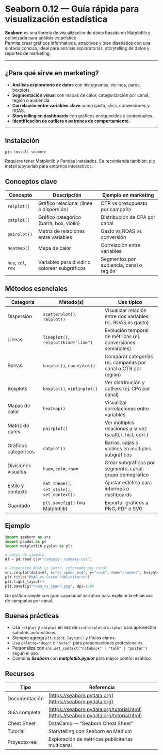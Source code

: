 # Seaborn 0.12 — Guía rápida para visualización estadística

**Seaborn** es una librería de visualización de datos basada en Matplotlib y optimizada para análisis estadístico.  
Permite crear gráficos informativos, atractivos y bien diseñados con una sintaxis concisa, ideal para análisis exploratorios, storytelling de datos y reportes de marketing.

---

## ¿Para qué sirve en marketing?

* **Análisis exploratorio de datos** con histogramas, violines, pares, boxplots.  
* **Segmentación visual** con mapas de calor, categorización por canal, región o audiencia.  
* **Correlación entre variables clave** como gasto, clics, conversiones y ROAS.  
* **Storytelling en dashboards** con gráficos enriquecidos y contextuales.  
* **Identificación de outliers o patrones de comportamiento**.

---

## Instalación

```bash
pip install seaborn
```

Requiere tener Matplotlib y Pandas instalados.
Se recomienda también: pip install jupyterlab para entornos interactivos.

## Conceptos clave

| Concepto        | Descripción                                 | Ejemplo en marketing                              |
| --------------- | ------------------------------------------- | ------------------------------------------------- |
| `relplot()`     | Gráfico relacional (línea o dispersión)     | CTR vs presupuesto por campaña                    |
| `catplot()`     | Gráfico categórico (barra, box, violín)     | Distribución de CPA por canal                     |
| `pairplot()`    | Matriz de relaciones entre variables        | Gasto vs ROAS vs conversión                       |
| `heatmap()`     | Mapa de calor                               | Correlación entre variables                       |
| `hue`, `col`, `row` | Variables para dividir o colorear subgráficos | Segmentos por audiencia, canal o región     |

## Métodos esenciales 

| Categoría         | Método(s)                            | Uso típico                                                   |
| ----------------- | ------------------------------------ | ------------------------------------------------------------ |
| Dispersión        | `scatterplot()`, `relplot()`         | Visualizar relación entre dos variables (ej. ROAS vs gasto)  |
| Líneas            | `lineplot()`, `relplot(kind="line")` | Evolución temporal de métricas (ej. conversiones semanales)  |
| Barras            | `barplot()`, `countplot()`           | Comparar categorías (ej. campañas por canal o CTR por región)|
| Boxplots          | `boxplot()`, `violinplot()`          | Ver distribución y outliers (ej. CPA por canal)              |
| Mapas de calor    | `heatmap()`                          | Visualizar correlaciones entre variables                     |
| Matriz de pares   | `pairplot()`                         | Ver múltiples relaciones a la vez (scatter, hist, corr.)     |
| Gráficos categóricos | `catplot()`                      | Barras, cajas o violines en múltiples subgráficos            |
| Divisiones visuales | `hue=`, `col=`, `row=`             | Crear subgráficos por segmento, canal, grupo demográfico     |
| Estilo y contexto | `set_theme()`, `set_style()`, `set_context()` | Ajustar estética para informes o dashboards           |
| Guardado          | `plt.savefig()` (via Matplotlib)     | Exportar gráficos a PNG, PDF o SVG                          |

## Ejemplo 

```python
import seaborn as sns
import pandas as pd
import matplotlib.pyplot as plt

# Datos de ejemplo
df = pd.read_csv("campaign_summary.csv")

# Dispersión ROAS vs Gasto, coloreado por canal
sns.relplot(data=df, x="ad_spend_usd", y="roas", hue="channel", height=6)
plt.title("ROAS vs Gasto Publicitario")
plt.tight_layout()
plt.savefig("roas_vs_spend.png", dpi=150)
```

Un gráfico simple con gran capacidad narrativa para explicar la eficiencia de campañas por canal.

## Buenas prácticas
- Usa `relplot` y `catplot` en vez de `scatterplot` o `barplot` para aprovechar subplots automáticos.
- Siempre agrega `plt.tight_layout()` y títulos claros.
- Usa `palette="deep"` o `"muted"` para presentaciones profesionales.
- Personaliza con `sns.set_context("notebook" | "talk" | "poster")` según el uso.
- Combina ***Seaborn*** con ***matplotlib.pyplot*** para mayor control estético.

## Recursos

| Tipo           | Referencia                                                                       |
| -------------- | --------------------------------------------------------------------------------- |
| Documentación  | [https://seaborn.pydata.org](https://seaborn.pydata.org)                         |
| Guía completa  | [https://seaborn.pydata.org/tutorial.html](https://seaborn.pydata.org/tutorial.html) |
| Cheat Sheet    | DataCamp — “Seaborn Cheat Sheet”                                                 |
| Tutorial       | Storytelling con Seaborn en Medium                                               |
| Proyecto real  | Exploración de métricas publicitarias multicanal                                 |